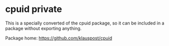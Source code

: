 # cpuid private

This is a specially converted of the cpuid package, so it can be included in
a package without exporting anything.

Package home: https://github.com/klauspost/cpuid
